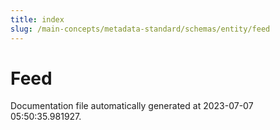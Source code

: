 ```yaml
---
title: index
slug: /main-concepts/metadata-standard/schemas/entity/feed
---
```


# Feed

Documentation file automatically generated at 2023-07-07 05:50:35.981927.

